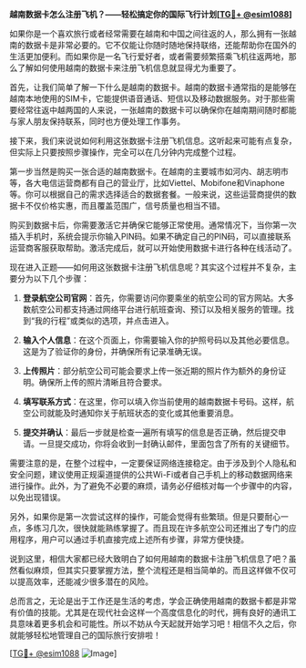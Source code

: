 **越南数据卡怎么注册飞机？——轻松搞定你的国际飞行计划[[TG💪+ @esim1088](https://t.me/s/esim1088)]**

如果你是一个喜欢旅行或者经常需要在越南和中国之间往返的人，那么拥有一张越南的数据卡是非常必要的。它不仅能让你随时随地保持联络，还能帮助你在国外的生活更加便利。而如果你是一名飞行爱好者，或者需要频繁搭乘飞机往返两地，那么了解如何使用越南的数据卡来注册飞机信息就显得尤为重要了。

首先，让我们简单了解一下什么是越南的数据卡。越南的数据卡通常指的是能够在越南本地使用的SIM卡，它能提供语音通话、短信以及移动数据服务。对于那些需要经常往返中越两国的人来说，一张越南的数据卡可以确保你在越南期间随时都能与家人朋友保持联系，同时也方便处理工作事务。

接下来，我们来说说如何利用这张数据卡注册飞机信息。这听起来可能有点复杂，但实际上只要按照步骤操作，完全可以在几分钟内完成整个过程。

第一步当然是购买一张合适的越南数据卡。在越南的主要城市如河内、胡志明市等，各大电信运营商都有自己的营业厅，比如Viettel、Mobifone和Vinaphone等。你可以根据自己的需求选择适合的数据套餐。一般来说，这些运营商提供的数据卡不仅价格实惠，而且覆盖范围广，信号质量也相当不错。

购买到数据卡后，你需要激活它并确保它能够正常使用。通常情况下，当你第一次插入手机时，系统会提示你输入PIN码。如果不确定自己的PIN码，可以直接联系运营商客服获取帮助。激活完成后，就可以开始使用数据卡进行各种在线活动了。

现在进入正题——如何用这张数据卡注册飞机信息呢？其实这个过程并不复杂，主要分为以下几个步骤：

1. **登录航空公司官网**：首先，你需要访问你要乘坐的航空公司的官方网站。大多数航空公司都支持通过网络平台进行航班查询、预订以及相关服务的管理。找到“我的行程”或类似的选项，并点击进入。

2. **输入个人信息**：在这个页面上，你需要输入你的护照号码以及其他必要信息。这是为了验证你的身份，并确保所有记录准确无误。

3. **上传照片**：部分航空公司可能会要求上传一张近期的照片作为额外的身份证明。确保所上传的照片清晰且符合要求。

4. **填写联系方式**：在这里，你可以填入你当前使用的越南数据卡号码。这样，航空公司就能及时通知你关于航班状态的变化或其他重要消息。

5. **提交并确认**：最后一步就是检查一遍所有填写的信息是否正确，然后提交申请。一旦提交成功，你将会收到一封确认邮件，里面包含了所有的关键细节。

需要注意的是，在整个过程中，一定要保证网络连接稳定。由于涉及到个人隐私和安全问题，建议使用正规渠道提供的公共Wi-Fi或者自己手机上的移动数据网络来进行操作。此外，为了避免不必要的麻烦，请务必仔细核对每一个步骤中的内容，以免出现错误。

另外，如果你是第一次尝试这样的操作，可能会觉得有些繁琐。但是只要耐心一点，多练习几次，很快就能熟练掌握了。而且现在许多航空公司还推出了专门的应用程序，用户可以通过手机直接完成上述所有步骤，非常方便快捷。

说到这里，相信大家都已经大致明白了如何用越南的数据卡注册飞机信息了吧？虽然看似麻烦，但其实只要掌握方法，整个流程还是相当简单的。而且这样做不仅可以提高效率，还能减少很多潜在的风险。

总而言之，无论是出于工作还是生活的考虑，学会正确使用越南的数据卡都是非常有价值的技能。尤其是在现代社会这样一个高度信息化的时代，拥有良好的通讯工具意味着更多机会和可能性。所以不妨从今天起就开始学习吧！相信不久之后，你就能够轻松地管理自己的国际旅行安排啦！

[[TG💪+ @esim1088](https://t.me/s/esim1088) ![Image](https://i.postimg.cc/4NQfJmqS/Snipaste-2025-05-13-00-14-12.png)]